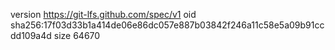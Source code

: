 version https://git-lfs.github.com/spec/v1
oid sha256:17f03d33b1a414de06e86dc057e887b03842f246a11c58e5a09b91ccdd109a4d
size 64670
